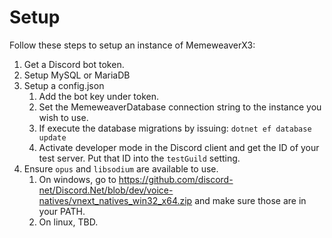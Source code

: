 
# Setup
Follow these steps to setup an instance of MemeweaverX3:
 1. Get a Discord bot token.
 2. Setup MySQL or MariaDB
 3. Setup a config.json
    1. Add the bot key under token.
    2. Set the MemeweaverDatabase connection string to the instance you wish to use.
    3. If execute the database migrations by issuing: `dotnet ef database update`
    4. Activate developer mode in the Discord client and get the ID of your test server. Put that ID into the `testGuild` setting.
 4. Ensure `opus` and `libsodium` are available to use.
    1. On windows, go to https://github.com/discord-net/Discord.Net/blob/dev/voice-natives/vnext_natives_win32_x64.zip and make sure those are in your PATH.
    2. On linux, TBD.
